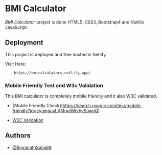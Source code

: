 # BMI Calculator

*_BMI Calculator_*  project is done HTML5, CSS3, Bootstrap4 and Vanilla JavaScript.


## Deployment

This project is deployed and free hosted in Netlify.

Visit Here:

```bash 
    https://bmicalculators.netlify.app/
```

### Mobile Friendly Test  and W3c Validation 

This BMI calculator is completely mobile friendly and it also W3C validated.

- {Mobile Friendly Check](https://search.google.com/test/mobile-friendly?id=cyumpuxLXMpu0WvhySuwgQ)

- [W3C Validation](https://validator.w3.org/nu/?doc=https%3A%2F%2Fbmicalculators.netlify.app%2F)

## Authors

- [@BipronathSaha99](https://github.com/BipronathSaha12/)

  

